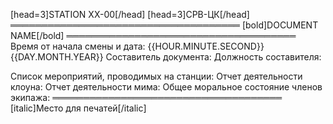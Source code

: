 [head=3]STATION XX-00[/head]
[head=3]СРВ-ЦК[/head]
═════════════════════════════════════
[bold]DOCUMENT NAME[/bold]
═════════════════════════════════════
Время от начала смены и дата: {{HOUR.MINUTE.SECOND}} {{DAY.MONTH.YEAR}}
Составитель документа:
Должность составителя:

Список мероприятий, проводимых на станции:
Отчет деятельности клоуна:
Отчет деятельности мима:
Общее моральное состояние членов экипажа:
═════════════════════════════════════
[italic]Место для печатей[/italic]
